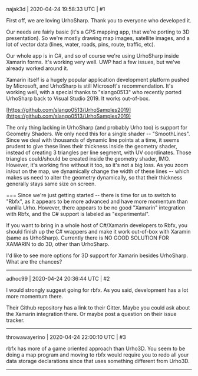 najak3d | 2020-04-24 19:58:33 UTC | #1

First off, we are loving UrhoSharp.  Thank you to everyone who developed it.

Our needs are fairly basic (it's a GPS mapping app, that we're porting to 3D presentation).   So we're mostly drawing map images, satellite images, and a lot of vector data (lines, water, roads, pins, route, traffic, etc).

Our whole app is in C#, and so of course we're using UrhoSharp inside Xamarin forms.  It's working very well.  UWP had a few issues, but we've already worked around it.

Xamarin itself is a hugely popular application development platform pushed by Microsoft, and UrhoSharp is still Microsoft's recommendation.  It's working well, with a special thanks to "slango0513" who recently ported UrhoSharp back to Visual Studio 2019.  It works out-of-box.

[https://github.com/slango0513/UrhoSamples2019](https://github.com/slango0513/UrhoSamples2019)

The only thing lacking in UrhoSharp (and probably Urho too) is support for Geometry Shaders.  We only need this for a single shader -- "SmoothLines".   Since we deal with thousands of dynamic line points at a time, it seems prudent to give these lines their thickness inside the geometry shader, instead of creating 3 triangles per line segment, with UV coordinates.   Those triangles could/should be created inside the geometry shader, IMO.   However, it's working fine without it too, so it's not a big loss.   As you zoom in/out on the map, we dynamically change the width of these lines -- which makes us need to alter the geometry dynamically, so that their thickness generally stays same size on screen.

===
Since we're just getting started -- there is time for us to switch to "Rbfx", as it appears to be more advanced and have more momentum than vanilla Urho.   However, there appears to be no good "Xamarin" integration with Rbfx, and the C# support is labeled as "experimental".

If you want to bring in a whole host of C#/Xamarin developers to Rbfx, you should finish up the C# wrappers and make it work out-of-box with Xaramin (same as UrhoSharp).   Currently there is NO GOOD SOLUTION FOR XAMARIN to do 3D, other than UrhoSharp.

I'd like to see more options for 3D support for Xamarin besides UrhoSharp.  What are the chances?

-------------------------

adhoc99 | 2020-04-24 20:36:44 UTC | #2

I would strongly suggest going for rbfx. As you said, development has a lot more momentum there.

Their Github repository has a link to their Gitter. Maybe you could ask about the Xamarin integration there. Or maybe post a question on their issue tracker.

-------------------------

throwawayerino | 2020-04-24 22:00:10 UTC | #3

rbfx has more of a game oriented approach than Urho3D. You seem to be doing a map program and moving to rbfx would require you to redo all your data storage declarations since that uses something different from Urho3D.

-------------------------

